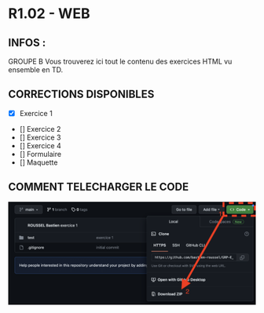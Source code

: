 # R1.02 - WEB

## INFOS :
GROUPE B
Vous trouverez ici tout le contenu des exercices HTML vu ensemble en TD.

## CORRECTIONS DISPONIBLES
- [x] Exercice 1
- [] Exercice 2
- [] Exercice 3
- [] Exercice 4
- [] Formulaire
- [] Maquette

## COMMENT TELECHARGER LE CODE
![COMMENT TELECHARGER LE CODE](https://github.com/bastien-roussel/BUT1-GA-TD-WEB/blob/main/assets/tuto_dl_code.png)